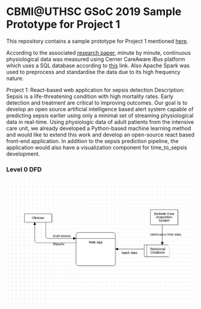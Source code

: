# CBMI@UTHSC GSoC 2019 Sample Prototype for Project 1

This repository contains a sample prototype for Project 1 mentioned [here](https://docs.google.com/document/d/1HQCrOy694zVUnhx7xibheohTeonS1OzEKW22RbEUyvU/edit#).

According to the associated [research paper](https://www.sciencedirect.com/science/article/pii/S1386505618309444?via%3Dihub#bib0155), minute by minute, continuous physiological data was measured
using Cerner CareAware iBus platform which uses a SQL database according to [this](https://en.m.wikipedia.org/wiki/Cerner_CCL) link.
Also Apache Spark was used to preprocess and standardise the data due to its high 
frequency nature.<br>

Project 1: React-based web application for sepsis detection
Description: Sepsis is a life-threatening condition with high 
mortality rates. Early detection and treatment are critical to 
improving outcomes. Our goal is to develop an open source artificial 
intelligence based alert system capable of predicting sepsis earlier
using only a minimal set of streaming physiological data in real-time.
Using physiologic data of adult patients from the intensive care unit,
we already developed a Python-based machine learning method and would
like to extend this work and develop an open-source react based 
front-end application. In addition to the sepsis prediction pipeline,
the application would also have a visualization component for 
time_to_sepsis development.

### Level 0 DFD
![level0DFD](https://github.com/ShaswatLenka/CBMI-UTHSC/blob/master/images/level%200.png)